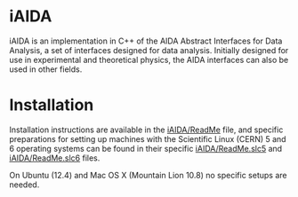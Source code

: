 iAIDA
=====

iAIDA is an implementation in C++ of the AIDA Abstract Interfaces for Data Analysis, a set of interfaces designed for data analysis. Initially designed for use in experimental and theoretical physics, the AIDA interfaces can also be used in other fields.


Installation
============

Installation instructions are available in the [iAIDA/ReadMe](iAIDA/ReadMe) file, and specific preparations for setting up machines with the Scientific Linux (CERN) 5 and 6 operating systems can be found in their specific [iAIDA/ReadMe.slc5](iAIDA/ReadMe.slc5) and [iAIDA/ReadMe.slc6](iAIDA/ReadMe.slc6) files.

On Ubuntu (12.4) and Mac OS X (Mountain Lion 10.8) no specific setups are needed. 
